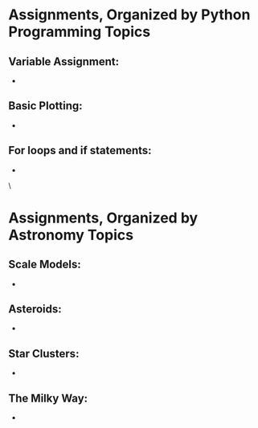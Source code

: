 # Assignments, Organized by Python Programming Topics

## Variable Assignment:
-

## Basic Plotting:
-

## For loops and if statements: 
-

 \


# Assignments, Organized by Astronomy Topics

## Scale Models:
-

## Asteroids: 
- 

## Star Clusters:
- 

## The Milky Way:
-
